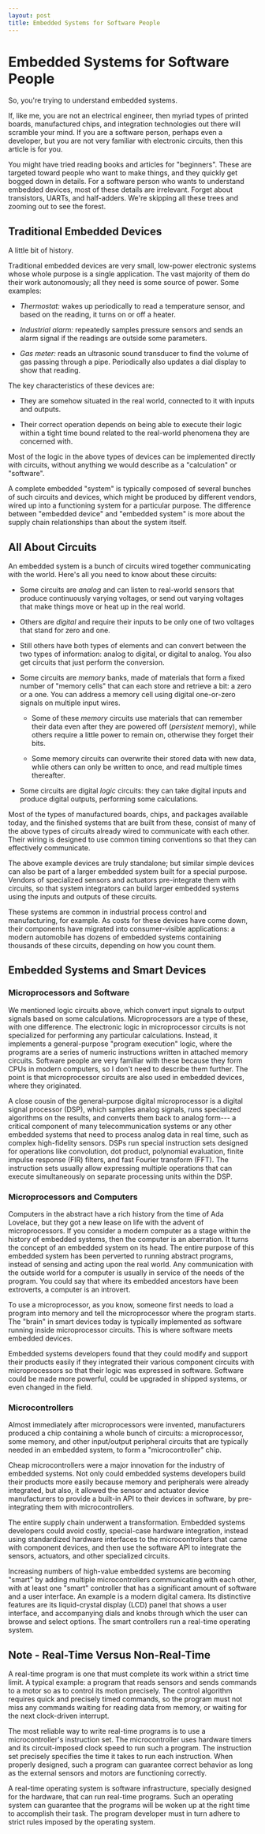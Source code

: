 ```yaml
---
layout: post
title: Embedded Systems for Software People
---
```


# Embedded Systems for Software People

So, you're trying to understand embedded systems.

If, like me, you are not an electrical engineer, then myriad types of
printed boards, manufactured chips, and integration technologies out
there will scramble your mind.  If you are a software person, perhaps
even a developer, but you are not very familiar with electronic
circuits, then this article is for you.

You might have tried reading books and articles for "beginners". These
are targeted toward people who want to make things, and they quickly
get bogged down in details.  For a software person who wants to
understand embedded devices, most of these details are irrelevant.
Forget about transistors, UARTs, and half-adders. We're skipping all
these trees and zooming out to see the forest.

## Traditional Embedded Devices

A little bit of history.

Traditional embedded devices are very small, low-power electronic
systems whose whole purpose is a single application. The vast majority
of them do their work autonomously; all they need is some source of
power. Some examples:

- *Thermostat:* wakes up periodically to read a temperature
  sensor, and based on the reading, it turns on or off a heater.

- *Industrial alarm:* repeatedly samples pressure sensors and sends an
  alarm signal if the readings are outside some parameters.

- *Gas meter:* reads an ultrasonic sound transducer to find the volume
  of gas passing through a pipe. Periodically also updates a dial
  display to show that reading.

The key characteristics of these devices are:

- They are somehow situated in the real world, connected to it with
  inputs and outputs.

- Their correct operation depends on being able to execute their logic
  within a tight time bound related to the real-world phenomena they
  are concerned with.

Most of the logic in the above types of devices can be implemented
directly with circuits, without anything we would describe as a
"calculation" or "software".

A complete embedded "system" is typically composed of several bunches
of such circuits and devices, which might be produced by different
vendors, wired up into a functioning system for a particular
purpose. The difference between "embedded device" and "embedded
system" is more about the supply chain relationships than about the
system itself.

## All About Circuits

An embedded system is a bunch of circuits wired together communicating
with the world. Here's all you need to know about these circuits:

- Some circuits are *analog* and can listen to real-world sensors that
  produce continuously varying voltages, or send out varying voltages
  that make things move or heat up in the real world.

- Others are *digital* and require their inputs to be only one of two
  voltages that stand for zero and one.

- Still others have both types of elements and can convert between the
  two types of information: analog to digital, or digital to
  analog. You also get circuits that just perform the conversion.

- Some circuits are *memory* banks, made of materials that form a
  fixed number of "memory cells" that can each store and retrieve a
  bit: a zero or a one. You can address a memory cell using digital
  one-or-zero signals on multiple input wires.

  - Some of these *memory* circuits use materials that can remember
  their data even after they are powered off (*persistent* memory),
  while others require a little power to remain on, otherwise they
  forget their bits.

  - Some memory circuits can overwrite their stored data with new
  data, whlie others can only be written to once, and read multiple
  times thereafter.

- Some circuits are digital *logic* circuits: they can take digital
  inputs and produce digital outputs, performing some calculations.

Most of the types of manufactured boards, chips, and packages
available today, and the finished systems that are built from these,
consist of many of the above types of circuits already wired to
communicate with each other.  Their wiring is designed to use common
timing conventions so that they can effectively communicate.

The above example devices are truly standalone; but similar simple
devices can also be part of a larger embedded system built for a
special purpose.  Vendors of specialized sensors and actuators
pre-integrate them with circuits, so that system integrators can build
larger embedded systems using the inputs and outputs of these
circuits.

These systems are common in industrial process control and
manufacturing, for example. As costs for these devices have come down,
their components have migrated into consumer-visible applications: a
modern automobile has dozens of embedded systems containing thousands
of these circuits, depending on how you count them.

## Embedded Systems and Smart Devices

### Microprocessors and Software

We mentioned logic circuits above, which convert input signals to
output signals based on some calculations.  Microprocessors are a type
of these, with one difference.  The electronic logic in microprocessor
circuits is not specialized for performing any particular
calculations.  Instead, it implements a general-purpose "program
execution" logic, where the programs are a series of numeric
instructions written in attached memory circuits.  Software people are
very familiar with these because they form CPUs in modern computers,
so I don't need to describe them further.  The point is that
microprocessor circuits are also used in embedded devices, where they
originated.

A close cousin of the general-purpose digital microprocessor is a
digital signal processor (DSP), which samples analog signals, runs
specialized algorithms on the results, and converts them back to
analog form--- a critical component of many telecommunication systems
or any other embedded systems that need to process analog data in real
time, such as complex high-fidelity sensors. DSPs run special
instruction sets designed for operations like convolution, dot
product, polynomial evaluation, finite impulse response (FIR) filters,
and fast Fourier transform (FFT). The instruction sets usually allow
expressing multiple operations that can execute simultaneously on
separate processing units within the DSP.

### Microprocessors and Computers

Computers in the abstract have a rich history from the time of Ada
Lovelace, but they got a new lease on life with the advent of
microprocessors. If you consider a modern computer as a stage within
the history of embedded systems, then the computer is an aberration.
It turns the concept of an embedded system on its head.  The entire
purpose of this embedded system has been perverted to running abstract
programs, instead of sensing and acting upon the real world. Any
communication with the outside world for a computer is usually in
service of the needs of the program.  You could say that where its
embedded ancestors have been extroverts, a computer is an introvert.

To use a microprocessor, as you know, someone first needs to load a
program into memory and tell the microprocessor where the program
starts.  The "brain" in smart devices today is typically implemented
as software running inside microprocessor circuits.  This is where
software meets embedded devices.

Embedded systems developers found that they could modify and support
their products easily if they integrated their various component
circuits with microprocessors so that their logic was expressed in
software. Software could be made more powerful, could be upgraded in
shipped systems, or even changed in the field.

### Microcontrollers

Almost immediately after microprocessors were invented, manufacturers
produced a chip containing a whole bunch of circuits: a
microprocessor, some memory, and other input/output peripheral
circuits that are typically needed in an embedded system, to form a
"microcontroller" chip.

Cheap microcontrollers were a major innovation for the industry of
embedded systems. Not only could embedded systems developers build
their products more easily because memory and peripherals were already
integrated, but also, it allowed the sensor and actuator device
manufacturers to provide a built-in API to their devices in software,
by pre-integrating them with microcontrollers.

The entire supply chain underwent a transformation.  Embedded systems
developers could avoid costly, special-case hardware integration,
instead using standardized hardware interfaces to the microcontrollers
that came with component devices, and then use the software API to
integrate the sensors, actuators, and other specialized circuits.

Increasing numbers of high-value embedded systems are becoming "smart"
by adding multiple microcontrollers communicating with each other,
with at least one "smart" controller that has a significant amount of
software and a user interface. An example is a modern digital
camera. Its distinctive features are its liquid-crystal display (LCD)
panel that shows a user interface, and accompanying dials and knobs
through which the user can browse and select options. The smart
controllers run a real-time operating system.

## Note - Real-Time Versus Non-Real-Time

A real-time program is one that must complete its work within a strict
time limit. A typical example: a program that reads sensors and
sends commands to a motor so as to control its motion precisely. The
control algorithm requires quick and precisely timed commands, so the
program must not miss any commands waiting for reading data from
memory, or waiting for the next clock-driven interrupt.

The most reliable way to write real-time programs is to use a
microcontroller's instruction set. The microcontroller uses hardware
timers and its circuit-imposed clock speed to run such a program. The
instruction set precisely specifies the time it takes to run each
instruction. When properly designed, such a program can guarantee
correct behavior as long as the external sensors and motors are
functioning correctly.


A real-time operating system is software infrastructure, specially
designed for the hardware, that can run real-time programs. Such an
operating system can guarantee that the programs will be woken up at
the right time to accomplish their task. The program developer must in
turn adhere to strict rules imposed by the operating system.

